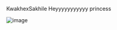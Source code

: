 KwakhexSakhile
Heyyyyyyyyyyy princess 

![image](https://github.com/kwakhe/Milani/assets/170759415/8e6dfce2-7dd7-4b16-a3fc-b7099ba266d4)
